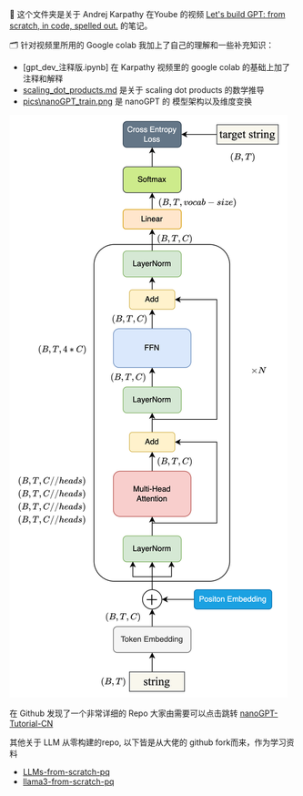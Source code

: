 🎯 这个文件夹是关于 Andrej Karpathy 在Yoube 的视频 [Let's build GPT: from scratch, in code, spelled out.](https://www.youtube.com/watch?v=kCc8FmEb1nY) 的笔记。

🗂️ 针对视频里所用的 Google colab 我加上了自己的理解和一些补充知识：

- [gpt_dev_注释版.ipynb] 在 Karpathy 视频里的 google colab 的基础上加了注释和解释
- [scaling_dot_products.md](scaling_dot_products.md) 是关于 scaling dot products 的数学推导
- [pics\nanoGPT_train.png](pics\nanoGPT_train.png) 是 nanoGPT 的 模型架构以及维度变换

![这是 nanoGPT 的训练结构图](pics/nanoGPT_train.png)

在 Github 发现了一个非常详细的 Repo 大家由需要可以点击跳转 [nanoGPT-Tutorial-CN
](https://github.com/cfcys/nanoGPT-Tutorial-CN)



其他关于 LLM 从零构建的repo, 以下皆是从大佬的 github fork而来，作为学习资料 

- [LLMs-from-scratch-pq](https://github.com/pengqianhan/LLMs-from-scratch-pq)
- [llama3-from-scratch-pq](https://github.com/pengqianhan/llama3-from-scratch-pq)